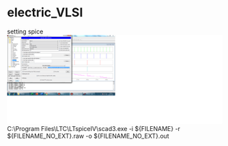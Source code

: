 # electric_VLSI
setting spice
![spice_settings](https://github.com/Rayanfer32/electric_VLSI/raw/master/vlsi%20settings.png)
C:\Program Files\LTC\LTspiceIV\scad3.exe
-i ${FILENAME} -r ${FILENAME_NO_EXT}.raw -o ${FILENAME_NO_EXT}.out
